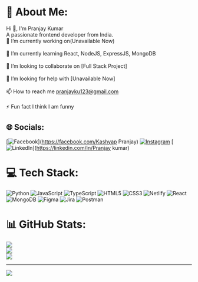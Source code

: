 # 💫 About Me:
Hi 👋, I'm Pranjay Kumar<br>A passionate frontend developer from India.<br>🔭 I’m currently working on(Unavailable Now)<br><br>🌱 I’m currently learning React, NodeJS, ExpressJS, MongoDB<br><br>👯 I’m looking to collaborate on [Full Stack Project]<br><br>🤝 I’m looking for help with [Unavailable Now]<br><br>📫 How to reach me pranjayku123@gmail.com<br><br>⚡ Fun fact I think I am funny


## 🌐 Socials:
[![Facebook](https://img.shields.io/badge/Facebook-%231877F2.svg?logo=Facebook&logoColor=white)](https://facebook.com/Kashyap Pranjay) [![Instagram](https://img.shields.io/badge/Instagram-%23E4405F.svg?logo=Instagram&logoColor=white)](https://instagram.com/its_pranjay_kashyap) [![LinkedIn](https://img.shields.io/badge/LinkedIn-%230077B5.svg?logo=linkedin&logoColor=white)](https://linkedin.com/in/Pranjay kumar) 

# 💻 Tech Stack:
![Python](https://img.shields.io/badge/python-3670A0?style=for-the-badge&logo=python&logoColor=ffdd54) ![JavaScript](https://img.shields.io/badge/javascript-%23323330.svg?style=for-the-badge&logo=javascript&logoColor=%23F7DF1E) ![TypeScript](https://img.shields.io/badge/typescript-%23007ACC.svg?style=for-the-badge&logo=typescript&logoColor=white) ![HTML5](https://img.shields.io/badge/html5-%23E34F26.svg?style=for-the-badge&logo=html5&logoColor=white) ![CSS3](https://img.shields.io/badge/css3-%231572B6.svg?style=for-the-badge&logo=css3&logoColor=white) ![Netlify](https://img.shields.io/badge/netlify-%23000000.svg?style=for-the-badge&logo=netlify&logoColor=#00C7B7) ![React](https://img.shields.io/badge/react-%2320232a.svg?style=for-the-badge&logo=react&logoColor=%2361DAFB) ![MongoDB](https://img.shields.io/badge/MongoDB-%234ea94b.svg?style=for-the-badge&logo=mongodb&logoColor=white) ![Figma](https://img.shields.io/badge/figma-%23F24E1E.svg?style=for-the-badge&logo=figma&logoColor=white) ![Jira](https://img.shields.io/badge/jira-%230A0FFF.svg?style=for-the-badge&logo=jira&logoColor=white) ![Postman](https://img.shields.io/badge/Postman-FF6C37?style=for-the-badge&logo=postman&logoColor=white)
# 📊 GitHub Stats:
![](https://github-readme-stats.vercel.app/api?username=PranjayKu123&theme=dark&hide_border=false&include_all_commits=true&count_private=true)<br/>
![](https://github-readme-streak-stats.herokuapp.com/?user=PranjayKu123&theme=dark&hide_border=false)<br/>
![](https://github-readme-stats.vercel.app/api/top-langs/?username=PranjayKu123&theme=dark&hide_border=false&include_all_commits=true&count_private=true&layout=compact)

---
[![](https://visitcount.itsvg.in/api?id=PranjayKu123&icon=0&color=0)](https://visitcount.itsvg.in)

<!-- Proudly created with GPRM ( https://gprm.itsvg.in ) -->
